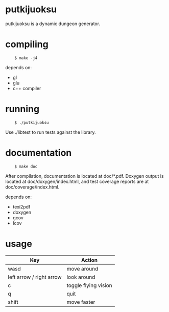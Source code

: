 putkijuoksu
===========

putkijuoksu is a dynamic dungeon generator.

compiling
=========

        $ make -j4

depends on:
* gl
* glu
* c++ compiler

running
=======

        $ ./putkijuoksu

Use ./libtest to run tests against the library.


documentation
=============

        $ make doc

After compilation, documentation is located at doc/*.pdf. Doxygen output is
located at doc/doxygen/index.html, and test coverage reports are at
doc/coverage/index.html.

depends on:
* texi2pdf
* doxygen
* gcov
* lcov

usage
=====
| Key                      | Action               |
|--------------------------|----------------------|
| wasd                     | move around          |
| left arrow / right arrow | look around          |
| c                        | toggle flying vision |
| q                        | quit                 |
| shift                    | move faster          |
